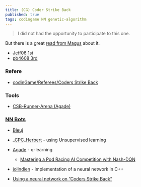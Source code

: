 ```yaml
---
title: (CG) Coder Strike Back
published: true
tags: codingame NN genetic-algorithm
---
```

> I did not had the opportunity to participate to this one.

But there is a great [read from Magus](http://files.magusgeek.com/csb/csb_en.html) about it.

- [Jeff06 1st](https://www.codingame.com/blog/genetic-algorithms-coders-strike-back-game/)
- [pb4608 3rd](https://www.codingame.com/blog/coders-strike-back-pb4608s-ai-rank-3rd/)

### Refere
- [codinGame/Referees/Coders Strike Back](https://github.com/SpiritusSancti5/codinGame/tree/master/Referees/Coders%20Strike%20Back)

### Tools
- [CSB-Runner-Arena (Agade)](https://github.com/Agade09/CSB-Runner-Arena)

### [NN Bots](https://www.codingame.com/forum/t/neural-network-ressources/1667/32)
- [Bleuj](https://forum.codingame.com/t/neural-network-ressources/1667/7)
- [_CPC_Herbert](https://www.codingame.com/forum/t/neural-network-ressources/1667/9) - using Unsupervised learning 
- [Agade](https://forum.codingame.com/t/neural-network-ressources/1667/19) - q-learning
	- [Mastering a Pod Racing AI Competition with Nash-DQN](https://github.com/pb4git/Nash-DQN-CSB-Article)
    
- [jolindien](https://forum.codingame.com/t/neural-network-ressources/1667/45) - implementation of a neural network in C++

- [Using a neural network on ”Coders Strike Back”](https://www.docdroid.net/NgvoYFR/csb-nn-slides-pdf)
